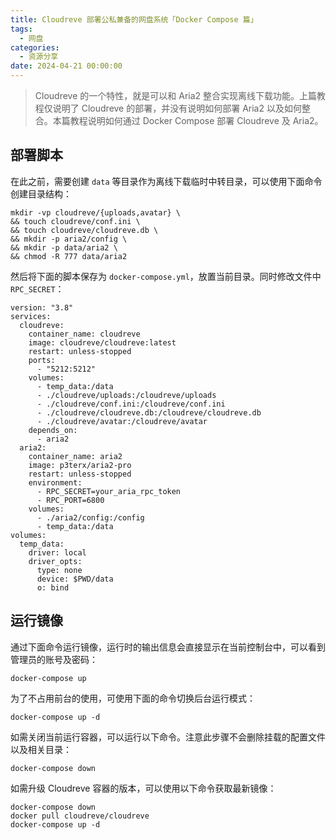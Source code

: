 ```yaml
---
title: Cloudreve 部署公私兼备的网盘系统「Docker Compose 篇」
tags:
  - 网盘
categories:
  - 资源分享
date: 2024-04-21 00:00:00
---
```


> Cloudreve 的一个特性，就是可以和 Aria2 整合实现离线下载功能。上篇教程仅说明了 Cloudreve 的部署，并没有说明如何部署 Aria2 以及如何整合。本篇教程说明如何通过 Docker Compose 部署 Cloudreve 及 Aria2。

<!-- more -->

## 部署脚本

在此之前，需要创建 `data` 等目录作为离线下载临时中转目录，可以使用下面命令创建目录结构：

```
mkdir -vp cloudreve/{uploads,avatar} \
&& touch cloudreve/conf.ini \
&& touch cloudreve/cloudreve.db \
&& mkdir -p aria2/config \
&& mkdir -p data/aria2 \
&& chmod -R 777 data/aria2
```

然后将下面的脚本保存为 `docker-compose.yml`，放置当前目录。同时修改文件中 `RPC_SECRET`：

```
version: "3.8"
services:
  cloudreve:
    container_name: cloudreve
    image: cloudreve/cloudreve:latest
    restart: unless-stopped
    ports:
      - "5212:5212"
    volumes:
      - temp_data:/data
      - ./cloudreve/uploads:/cloudreve/uploads
      - ./cloudreve/conf.ini:/cloudreve/conf.ini
      - ./cloudreve/cloudreve.db:/cloudreve/cloudreve.db
      - ./cloudreve/avatar:/cloudreve/avatar
    depends_on:
      - aria2
  aria2:
    container_name: aria2
    image: p3terx/aria2-pro
    restart: unless-stopped
    environment:
      - RPC_SECRET=your_aria_rpc_token
      - RPC_PORT=6800
    volumes:
      - ./aria2/config:/config
      - temp_data:/data
volumes:
  temp_data:
    driver: local
    driver_opts:
      type: none
      device: $PWD/data
      o: bind
```

## 运行镜像

通过下面命令运行镜像，运行时的输出信息会直接显示在当前控制台中，可以看到管理员的账号及密码：

```
docker-compose up
```

为了不占用前台的使用，可使用下面的命令切换后台运行模式：

```
docker-compose up -d
```

如需关闭当前运行容器，可以运行以下命令。注意此步骤不会删除挂载的配置文件以及相关目录：

```
docker-compose down
```

如需升级 Cloudreve 容器的版本，可以使用以下命令获取最新镜像：

```
docker-compose down
docker pull cloudreve/cloudreve
docker-compose up -d
```